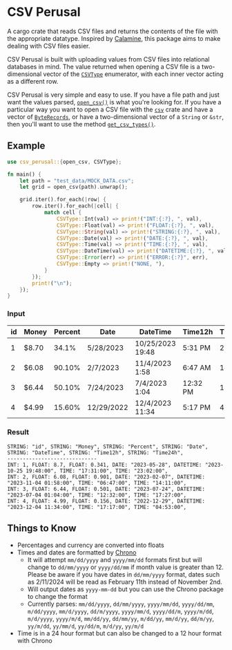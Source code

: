 # CSV Perusal

A cargo crate that reads CSV files and returns the contents of the file with the appropriate datatype. Inspired by [Calamine](https://github.com/tafia/calamine/tree/master), this package aims to make dealing with CSV files easier. 

CSV Perusal is built with uploading values from CSV files into relational databases in mind. The value returned when opening a CSV file is a two-dimensional vector of the [`CSVType`](https://docs.rs/csv_perusal/0.8.1/csv_perusal/enum.CSVType.html) enumerator, with each inner vector acting as a different row.

CSV Perusal is very simple and easy to use. If you have a file path and just want the values parsed, [`open_csv()`](https://docs.rs/csv_perusal/0.8.1/csv_perusal/fn.open_csv.html) is what you're looking for. If you have a particular way you want to open a CSV file with the [`csv`](https://docs.rs/csv/latest/csv/) crate and have a vector of [`ByteRecords`](https://docs.rs/csv/latest/csv/struct.ByteRecord.html), or have a two-dimensional vector of a `String` or `&str`, then you'll want to use the method [`get_csv_types()`](https://docs.rs/csv_perusal/0.8.1/csv_perusal/trait.ParseSeparatedValues.html#tymethod.get_csv_types).

## Example

```rust
use csv_perusal::{open_csv, CSVType};

fn main() {
    let path = "test_data/MOCK_DATA.csv";
    let grid = open_csv(path).unwrap();

    grid.iter().for_each(|row| {
        row.iter().for_each(|cell| {
            match cell {
                CSVType::Int(val) => print!("INT:{:?}, ", val),
                CSVType::Float(val) => print!("FLOAT:{:?}, ", val),
                CSVType::String(val) => print!("STRING:{:?}, ", val),
                CSVType::Date(val) => print!("DATE:{:?}, ", val),
                CSVType::Time(val) => print!("TIME:{:?}, ", val),
                CSVType::DateTime(val) => print!("DATETIME:{:?}, ", val),
                CSVType::Error(err) => print!("ERROR:{:?}", err),
                CSVType::Empty => print!("NONE, "),
            }
        });
        print!("\n");
    });
}
```

### Input

| id | Money | Percent | Date | DateTime | Time12h | Time24h |
| ----- | ----- | ----- | ----- | ----- | ----- | ----- |
| 1	| $8.70 | 34.1% | 5/28/2023 | 10/25/2023 19:48 | 5:31 PM | 23:02 |
| 2 | $6.08 | 90.10% | 2/7/2023 | 11/4/2023 1:58 | 6:47 AM | 14:11 |
| 3 | $6.44  | 50.10% | 7/24/2023 | 7/4/2023 1:04 | 12:32 PM | 17:27 |
| 4 | $4.99  | 15.60% | 12/29/2022 | 12/4/2023 11:34 | 5:17 PM | 4:53 |

### Result

```
STRING: "id", STRING: "Money", STRING: "Percent", STRING: "Date", STRING: "DateTime", STRING: "Time12h", STRING: "Time24h",
-----------------------------
INT: 1, FLOAT: 8.7, FLOAT: 0.341, DATE: "2023-05-28", DATETIME: "2023-10-25 19:48:00", TIME: "17:31:00", TIME: "23:02:00",
INT: 2, FLOAT: 6.08, FLOAT: 0.901, DATE: "2023-02-07", DATETIME: "2023-11-04 01:58:00", TIME: "06:47:00", TIME: "14:11:00",
INT: 3, FLOAT: 6.44, FLOAT: 0.501, DATE: "2023-07-24", DATETIME: "2023-07-04 01:04:00", TIME: "12:32:00", TIME: "17:27:00",
INT: 4, FLOAT: 4.99, FLOAT: 0.156, DATE: "2022-12-29", DATETIME: "2023-12-04 11:34:00", TIME: "17:17:00", TIME: "04:53:00",
```


## Things to Know

- Percentages and currency are converted into floats 
- Times and dates are formatted by [Chrono](https://github.com/chronotope/chrono)
    - It will attempt `mm/dd/yyyy` and `yyyy/mm/dd` formats first but will change to `dd/mm/yyyy` or `yyyy/dd/mm` if month value is greater than 12. Please be aware if you have dates in `dd/mm/yyyy` format, dates such as 2/11/2024 will be read as February 11th instead of November 2nd.
    - Will output dates as `yyyy-mm-dd` but you can use the Chrono package to change the format
    - Currently parses: `mm/dd/yyyy`, `dd/mm/yyyy`, `yyyy/mm/dd`, `yyyy/dd/mm`, `m/dd/yyyy`, `mm/d/yyyy`, `dd/m/yyyy`, `yyyy/mm/d`, `yyyy/dd/m`, `yyyy/m/dd`, `m/d/yyyy`, `yyyy/m/d`, `mm/dd/yy`, `dd/mm/yy`, `m/dd/yy`, `mm/d/yy`, `dd/m/yy`, `yy/m/dd`, `yy/mm/d`, `yy/dd/m`, `m/d/yy`, `yy/m/d` 
- Time is in a 24 hour format but can also be changed to a 12 hour format with Chrono